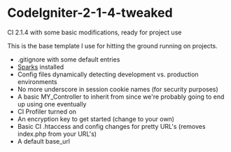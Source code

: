 CodeIgniter-2-1-4-tweaked
=========================

CI 2.1.4 with some basic modifications, ready for project use

This is the base template I use for hitting the ground running on projects. 

* .gitignore with some default entries
* [Sparks](http://www.getsparks.org/) installed
* Config files dynamically detecting development vs. production environments
* No more underscore in session cookie names (for security purposes)
* A basic MY_Controller to inherit from since we're probably going to end up using one eventually
* CI Profiler turned on
* An encryption key to get started (change to your own)
* Basic CI .htaccess and config changes for pretty URL's (removes index.php from your URL's)
* A default base_url
